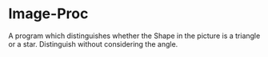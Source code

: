 # Image-Proc
A program which distinguishes whether the Shape in the picture is a triangle or a star. Distinguish without considering the angle.
